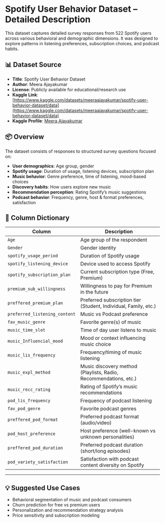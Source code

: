 # Spotify User Behavior Dataset – Detailed Description

This dataset captures detailed survey responses from 522 Spotify users across various behavioral and demographic dimensions. It was designed to explore patterns in listening preferences, subscription choices, and podcast habits.

## 📊 Dataset Source

- **Title**: Spotify User Behavior Dataset  
- **Author**: Meera Ajayakumar  
- **License**: Publicly available for educational/research use  
- **Kaggle Link**: [https://www.kaggle.com/datasets/meeraajayakumar/spotify-user-behavior-dataset/data](https://www.kaggle.com/datasets/meeraajayakumar/spotify-user-behavior-dataset/data)  
- **Kaggle Profile**: [Meera Ajayakumar](https://www.kaggle.com/meeraajayakumar)

## 📦 Overview

The dataset consists of responses to structured survey questions focused on:

- **User demographics**: Age group, gender
- **Spotify usage**: Duration of usage, listening devices, subscription plan
- **Music behavior**: Genre preference, time of listening, mood-based choices
- **Discovery habits**: How users explore new music
- **Recommendation perception**: Rating Spotify’s music suggestions
- **Podcast behavior**: Frequency, genre, host & format preferences, satisfaction

## 🧾 Column Dictionary

| Column                        | Description                                                        |
|------------------------------|--------------------------------------------------------------------|
| `Age`                        | Age group of the respondent                                       |
| `Gender`                     | Gender identity                                                    |
| `spotify_usage_period`       | Duration of Spotify usage                                          |
| `spotify_listening_device`   | Device used to access Spotify                                      |
| `spotify_subscription_plan`  | Current subscription type (Free, Premium)                          |
| `premium_sub_willingness`    | Willingness to pay for Premium in the future                       |
| `preffered_premium_plan`     | Preferred subscription tier (Student, Individual, Family, etc.)    |
| `preferred_listening_content`| Music vs Podcast preference                                        |
| `fav_music_genre`            | Favorite genre(s) of music                                         |
| `music_time_slot`            | Time of day user listens to music                                  |
| `music_Influencial_mood`     | Mood or context influencing music choice                           |
| `music_lis_frequency`        | Frequency/timing of music listening                                |
| `music_expl_method`          | Music discovery method (Playlists, Radio, Recommendations, etc.)   |
| `music_recc_rating`          | Rating of Spotify’s music recommendations                          |
| `pod_lis_frequency`          | Frequency of podcast listening                                     |
| `fav_pod_genre`              | Favorite podcast genres                                            |
| `preffered_pod_format`       | Preferred podcast format (audio/video)                             |
| `pod_host_preference`        | Host preference (well-known vs unknown personalities)              |
| `preffered_pod_duration`     | Preferred podcast duration (short/long episodes)                   |
| `pod_variety_satisfaction`   | Satisfaction with podcast content diversity on Spotify             |

---

## 💡 Suggested Use Cases

- Behavioral segmentation of music and podcast consumers
- Churn prediction for free vs premium users
- Personalization and recommendation strategy analysis
- Price sensitivity and subscription modeling

